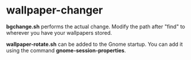 wallpaper-changer
=================

**bgchange.sh** performs the actual change. Modify the path after "find" to wherever you have your wallpapers stored.

**wallpaper-rotate.sh** can be added to the Gnome startup. You can add it using the command **gnome-session-properties**.
